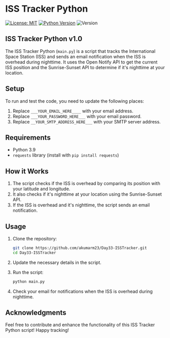# ISS Tracker Python

[![License: MIT](https://img.shields.io/badge/License-MIT-brown.svg)](https://opensource.org/licenses/MIT)
[![Python Version](https://img.shields.io/badge/python-3.9-blue.svg)](https://www.python.org/downloads/release/python-390/)
![Version](https://img.shields.io/badge/version-v1.0-cyan)

## ISS Tracker Python v1.0

The ISS Tracker Python (`main.py`) is a script that tracks the International Space Station (ISS) and sends an email notification when the ISS is overhead during nighttime. It uses the Open Notify API to get the current ISS position and the Sunrise-Sunset API to determine if it's nighttime at your location.

## Setup

To run and test the code, you need to update the following places:

1. Replace `___YOUR_EMAIL_HERE____` with your email address.
2. Replace `___YOUR_PASSWORD_HERE___` with your email password.
3. Replace `__YOUR_SMTP_ADDRESS_HERE___` with your SMTP server address.

## Requirements

- Python 3.9
- `requests` library (install with `pip install requests`)

## How it Works

1. The script checks if the ISS is overhead by comparing its position with your latitude and longitude.
2. It also checks if it's nighttime at your location using the Sunrise-Sunset API.
3. If the ISS is overhead and it's nighttime, the script sends an email notification.

## Usage

1. Clone the repository:

   ```bash
   git clone https://github.com/akumarm23/Day33-ISSTracker.git
   cd Day33-ISSTracker
   ```

2. Update the necessary details in the script.
3. Run the script:

   ```bash
   python main.py
   ```

4. Check your email for notifications when the ISS is overhead during nighttime.

## Acknowledgments

Feel free to contribute and enhance the functionality of this ISS Tracker Python script! Happy tracking!
